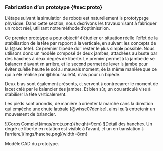 ### Fabrication d’un prototype {#sec:proto}

L’étape suivant la simulation de robots est naturellement le prototypage physique. Dans cette section, nous décrivons
les travaux visant à fabriquer un robot réel, utilisant notre méthode d’optimisation.

Ce premier prototype a pour objectif d’étudier en situation réelle l’effet de la stabilisation de la tête par rapport à
la verticale, en suivant les concepts de la [@sec:tete]. Ce premier bipède doit rester le plus simple possible. Nous
utilisons donc un modèle composé de deux jambes, attachées au buste par des hanches à deux degrés de liberté. Le
premier permet à la jambe de se balancer d’avant en arrière, et le second permet de lever la jambe pour éviter qu’elle
heurte le sol au mauvais moment, de la même manière que ce qui a été réalisé par @bhounsule14, mais pour un bipède.

Deux bras sont également présents, et servent à contrecarrer le moment de lacet créé par le balancier des jambes. Et
bien sûr, un cou articulé vise à stabiliser la tête verticalement.

Les pieds sont arrondis, de manière à orienter la marche dans la direction qui empêche une chute latérale
[@wisse07denise], ainsi qu’à entretenir un mouvement de balancier.

<div id="fig:proto">
![Corps Complet](imgs/proto.png){height=9cm}
![Détail des hanches. Un degré de liberté en rotation est visible à l’avant, et un en translation à
l’arrière.](imgs/hanche.png){width=8cm}

Modèle CAD du prototype.
</div>

